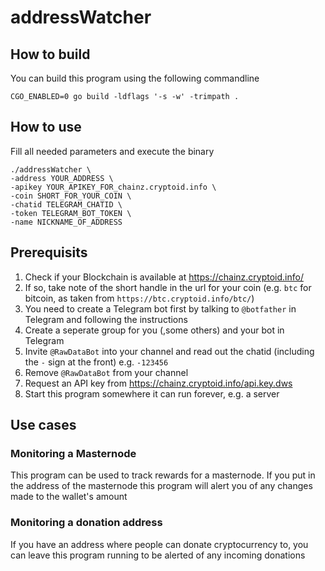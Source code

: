 # addressWatcher

## How to build
You can build this program using the following commandline
```
CGO_ENABLED=0 go build -ldflags '-s -w' -trimpath .
```

## How to use
Fill all needed parameters and execute the binary
```
./addressWatcher \
-address YOUR_ADDRESS \
-apikey YOUR_APIKEY_FOR_chainz.cryptoid.info \
-coin SHORT_FOR_YOUR_COIN \
-chatid TELEGRAM_CHATID \
-token TELEGRAM_BOT_TOKEN \
-name NICKNAME_OF_ADDRESS
```

## Prerequisits
1. Check if your Blockchain is available at https://chainz.cryptoid.info/
1. If so, take note of the short handle in the url for your coin (e.g. `btc` for bitcoin, as taken from `https://btc.cryptoid.info/btc/`)
1. You need to create a Telegram bot first by talking to `@botfather` in Telegram and following the instructions
1. Create a seperate group for you (,some others) and your bot in Telegram
1. Invite `@RawDataBot` into your channel and read out the chatid (including the `-` sign at the front) e.g. `-123456`
1. Remove `@RawDataBot` from your channel
1. Request an API key from https://chainz.cryptoid.info/api.key.dws
1. Start this program somewhere it can run forever, e.g. a server

## Use cases

### Monitoring a Masternode
This program can be used to track rewards for a masternode. If you put in the address of the masternode this program will alert you of any changes made to the wallet's amount

### Monitoring a donation address
If you have an address where people can donate cryptocurrency to, you can leave this program running to be alerted of any incoming donations
